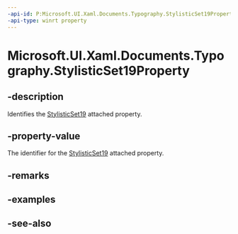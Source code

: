 ```yaml
---
-api-id: P:Microsoft.UI.Xaml.Documents.Typography.StylisticSet19Property
-api-type: winrt property
---
```


<!-- Property syntax
public Windows.UI.Xaml.DependencyProperty StylisticSet19Property { get; }
-->

# Microsoft.UI.Xaml.Documents.Typography.StylisticSet19Property

## -description
Identifies the [StylisticSet19](/windows/winui/api/microsoft.ui.xaml.documents.typography#xaml-attached-properties) attached property.

## -property-value
The identifier for the [StylisticSet19](/windows/winui/api/microsoft.ui.xaml.documents.typography#xaml-attached-properties) attached property.

## -remarks

## -examples

## -see-also
